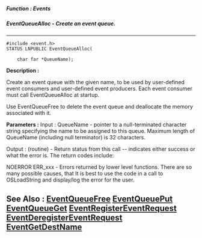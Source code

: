 ##### Function : Events
##### EventQueueAlloc - Create an event queue.
---
```
#include <event.h>
STATUS LNPUBLIC EventQueueAlloc(

	char far *QueueName);
```
**Description :**

Create an event queue with the given name, to be used by user-defined event 
consumers and user-defined event producers.  Each event consumer must call 
EventQueueAlloc at startup.

Use EventQueueFree to delete the event queue and deallocate the memory 
associated with it.

**Parameters :**
Input :
QueueName  -  pointer to a null-terminated character string specifying the name to be assigned to this queue.  Maximum length of QueueName (including null terminator) is 32 characters.

Output :
(routine)  -  Return status from this call -- indicates either success or what the error is. The return codes include:

NOERROR
ERR_xxx - Errors returned by lower level functions.  There are so many possible causes, that It is best to use the code in a call to OSLoadString and display/log the error for the user.



**See Also :**
[EventQueueFree](/reference/Func/EventQueueFree)
[EventQueuePut](/reference/Func/EventQueuePut)
[EventQueueGet](/reference/Func/EventQueueGet)
[EventRegisterEventRequest](/reference/Func/EventRegisterEventRequest)
[EventDeregisterEventRequest](/reference/Func/EventDeregisterEventRequest)
[EventGetDestName](/reference/Func/EventGetDestName)
---
